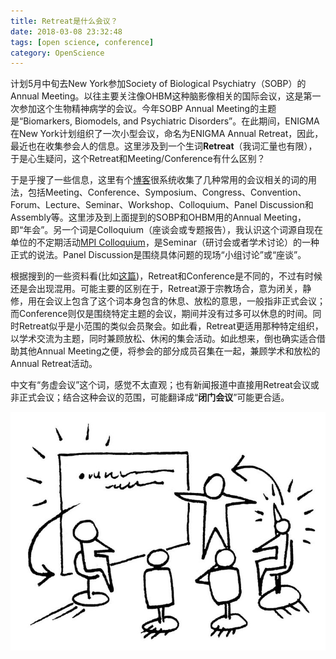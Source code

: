 ```yaml
---
title: Retreat是什么会议？
date: 2018-03-08 23:32:48
tags: [open science, conference]
category: OpenScience
---
```

计划5月中旬去New York参加Society of Biological Psychiatry（SOBP）的Annual Meeting。以往主要关注像OHBM这种脑影像相关的国际会议，这是第一次参加这个生物精神病学的会议。今年SOBP Annual Meeting的主题是“Biomarkers, Biomodels, and Psychiatric Disorders”。在此期间，ENIGMA在New York计划组织了一次小型会议，命名为ENIGMA Annual Retreat，因此，最近也在收集参会人的信息。这里涉及到一个生词**Retreat**（我词汇量也有限），于是心生疑问，这个Retreat和Meeting/Conference有什么区别？

于是乎搜了一些信息，这里有个[博客](http://blog.sina.com.cn/s/blog_4bc09c100100mmna.html
)很系统收集了几种常用的会议相关的词的用法，包括Meeting、Conference、Symposium、Congress、Convention、Forum、Lecture、Seminar、Workshop、Colloquium、Panel Discussion和Assembly等。这里涉及到上面提到的SOBP和OHBM用的Annual Meeting，即“年会”。另一个词是Colloquium（座谈会或专题报告），我认识这个词源自现在单位的不定期活动[MPI Colloquium](http://www.mpi.nl/events/copy_of_mpi-colloquium-series
)，是Seminar（研讨会或者学术讨论）的一种正式的说法。Panel Discussion是围绕具体问题的现场“小组讨论”或“座谈”。

根据搜到的一些资料看(比如[这篇](https://ministryservingministry.com/2013/12/12/retreat-or-conference-that-is-the-question/))，Retreat和Conference是不同的，不过有时候还是会出现混用。可能主要的区别在于，Retreat源于宗教场合，意为闭关，静修，用在会议上包含了这个词本身包含的休息、放松的意思，一般指非正式会议；而Conference则仅是围绕特定主题的会议，期间并没有过多可以休息的时间。同时Retreat似乎是小范围的类似会员聚会。如此看，Retreat更适用那种特定组织，以学术交流为主题，同时兼顾放松、休闲的集会活动。如此想来，倒也确实适合借助其他Annual Meeting之便，将参会的部分成员召集在一起，兼顾学术和放松的Annual Retreat活动。

中文有“务虚会议”这个词，感觉不太直观；也有新闻报道中直接用Retreat会议或非正式会议；结合这种会议的范围，可能翻译成“**闭门会议**”可能更合适。

![Retreat](/images/post_images/retreat.jpg)


